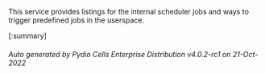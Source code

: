 






This service provides listings for the internal scheduler jobs and ways to trigger predefined jobs in the userspace.

[:summary]

###### Auto generated by Pydio Cells Enterprise Distribution v4.0.2-rc1 on 21-Oct-2022

